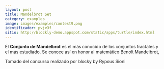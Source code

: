 ```yaml
---
layout: post
title: Mandelbrot Set
category: examples
image: images/examples/contest9.png
identificador: pvjv3f
sitio: http://blockly-demo.appspot.com/static/apps/turtle/index.html
---
```

El **Conjunto de Mandelbrot** es el más conocido de los conjuntos fractales y el 
más estudiado. Se conoce así en honor al matemático Benoît Mandelbrot,

Tomado del concurso realizado por blocky
by Rypous Sioni